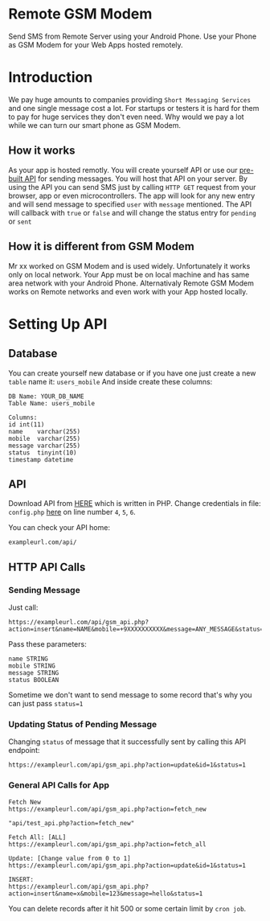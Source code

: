 # Remote GSM Modem
Send SMS from Remote Server using your Android Phone. Use your Phone as GSM Modem for your Web Apps hosted remotely.


# Introduction
We pay huge amounts to companies providing `Short Messaging Services` and one single message cost a lot. For startups or testers it is hard for them to pay for huge services they don't even need. Why would we pay a lot while we can turn our smart phone as GSM Modem. 

## How it works
As your app is hosted remotly. You will create yourself API or use our [pre-built API](https://github.com/fWd82/Remote-GSM-Modem-API/) for sending messages. You will host that API on your server. By using the API you can send SMS just by calling `HTTP GET` request from your browser, app or even microcontrollers. The app will look for any new entry and will send message to specified `user` with `message` mentioned. The API will callback with `true` or `false` and will change the status entry for `pending` or `sent`


## How it is different from GSM Modem
Mr xx worked on GSM Modem and is used widely. Unfortunately it works only on local network. Your App must be on local machine and has same area network with your Android Phone. Alternativaly Remote GSM Modem works on Remote networks and even work with your App hosted locally. 



# Setting Up API 

## Database
You can create yourself new database or if you have one just create a new `table` name it: `users_mobile`
And inside create these columns: 

    DB Name: YOUR_DB_NAME
    Table Name: users_mobile  
    
    Columns:
    id int(11)
    name	varchar(255) 
    mobile	varchar(255) 
    message	varchar(255) 
    status	tinyint(10) 
    timestamp datetime
    
## API
Download API from [HERE](https://github.com/fWd82/Remote-GSM-Modem-API/) which is written in PHP. Change credentials in file: `config.php` [here](https://github.com/fWd82/Remote-GSM-Modem-API/blob/main/config.php) on line number `4`, `5`, `6`.  

You can check your API home: 

    exampleurl.com/api/

## HTTP API Calls
### Sending Message
Just call:
    
    https://exampleurl.com/api/gsm_api.php?action=insert&name=NAME&mobile=+9XXXXXXXXXX&message=ANY_MESSAGE&status=0

Pass these parameters:

    name STRING
    mobile STRING
    message STRING
    status BOOLEAN

Sometime we don't want to send message to some record that's why you can just pass `status=1`  

### Updating Status of Pending Message
Changing `status` of message that it successfully sent by calling this API endpoint:

    https://exampleurl.com/api/gsm_api.php?action=update&id=1&status=1


### General API Calls for App

    Fetch New
    https://exampleurl.com/api/gsm_api.php?action=fetch_new
    
    "api/test_api.php?action=fetch_new"

    Fetch All: [ALL]
    https://exampleurl.com/api/gsm_api.php?action=fetch_all

    Update: [Change value from 0 to 1]
    https://exampleurl.com/api/gsm_api.php?action=update&id=1&status=1
    
    INSERT:
	https://exampleurl.com/api/gsm_api.php?action=insert&name=x&mobile=123&message=hello&status=1


You can delete records after it hit 500 or some certain limit by `cron job`.



